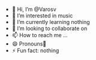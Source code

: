 - 👋 Hi, I’m @Varosv
- 👀 I’m interested in music
- 🌱 I’m currently learning nothing 
- 💞️ I’m looking to collaborate on 
- 📫 How to reach me ...
- 😄 Pronouns🎹
- ⚡ Fun fact: nothing 

<!---
Varosv/Varosv is a ✨ special ✨ repository because its `README.md` (this file) appears on your GitHub profile.
You can click the Preview link to take a look at your changes.
--->
